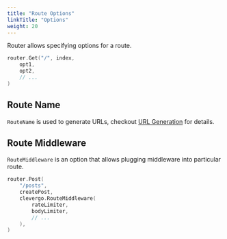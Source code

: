 ```yaml
---
title: "Route Options"
linkTitle: "Options"
weight: 20
---
```


Router allows specifying options for a route.

```go
router.Get("/", index, 
    opt1, 
    opt2,
    // ...
)
```

## Route Name

`RouteName` is used to generate URLs, checkout [URL Generation](/en/routing/url-generation) for details.

## Route Middleware

`RouteMiddleware` is an option that allows plugging middleware into particular route.

```go
router.Post(
    "/posts",
    createPost,
    clevergo.RouteMiddleware(
        rateLimiter,
        bodyLimiter,
        // ...
    ),
)
```
